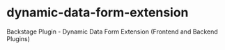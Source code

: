 # dynamic-data-form-extension
Backstage Plugin - Dynamic Data Form Extension (Frontend and Backend Plugins)
